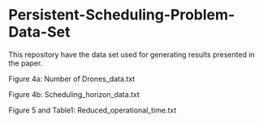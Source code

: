# Persistent-Scheduling-Problem-Data-Set


This repository have the data set used for generating results presented in the paper.

Figure 4a: Number of Drones_data.txt

Figure 4b: Scheduling_horizon_data.txt

Figure 5 and Table1: Reduced_operational_time.txt

